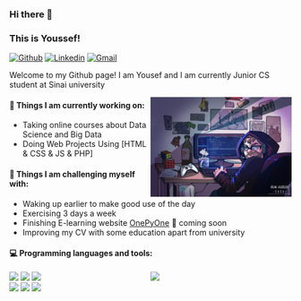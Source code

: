 ### Hi there 👋 
### This is Youssef!

[![Github](https://img.shields.io/badge/-Github-000?style=flat&logo=Github&logoColor=white)](https://github.com/yousefhossam0)
[![Linkedin](https://img.shields.io/badge/-LinkedIn-blue?style=flat&logo=Linkedin&logoColor=white)](https://www.linkedin.com/in/youssefhossam02/)
[![Gmail](https://img.shields.io/badge/-Gmail-c14438?style=flat&logo=Gmail&logoColor=white)](mailto:yousefhossam02@gmail.com)

Welcome to my Github page! I am Yousef and I am currently Junior CS student at Sinai university  

<img align="right" alt="img" src="https://github.com/FernandoRoldan93/FernandoRoldan93/blob/master/cover_image.jpg" width="50%" height="auto" />


#### 🌱 Things I am currently working on:   
- Taking online courses about Data Science and Big Data
- Doing Web Projects Using [HTML & CSS & JS & PHP] 

#### :muscle: Things I am challenging myself with:
- Waking up earlier to make good use of the day
- Exercising 3 days a week
- Finishing E-learning website [OnePyOne](https://github.com/Hamed-bavaria/WDT) 🚀 coming soon
- Improving my CV with some education apart from university

#### :computer: Programming languages and tools: 
<p>
	<img width="50%" align="right" src="[https://github-readme-stats.vercel.app/api?username=FernandoRoldan93&show_icons=true&hide_border=true](https://github-readme-stats.vercel.app/api?username=yousefhossam0&show_icons=true&hide_border=true)" />

<code><img width="10%" src="https://www.vectorlogo.zone/logos/w3_html5/w3_html5-ar21.svg"></code>
<code><img width="10%" src="https://www.vectorlogo.zone/logos/w3_css/w3_css-official.svg"></code>
<code><img width="8%" src="https://seeklogo.com/images/C/c-logo-43CE78FF9C-seeklogo.com.png"></code>
<br />
<code><img width="10%" src="https://www.vectorlogo.zone/logos/ubuntu/ubuntu-ar21.svg"></code>
<code><img width="10%" src="https://www.vectorlogo.zone/logos/mysql/mysql-ar21.svg"></code>
<code><img width="10%" src="https://www.vectorlogo.zone/logos/python/python-ar21.svg"></code>
<br />
</p>

